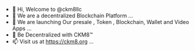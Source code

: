 - 👋 Hi, Welcome  to @ckm8llc
- 👀 We are a decentralized Blockchain Platform ...
- 🌱 We are launching Our presale , Token , Blockchain, Wallet and Video Apps ...
- 💞️ Be Decentralized with CKM8™
- 📫 Visit us at https://ckm8.org ...

<!---
ckm8llc/ckm8llc is a ✨ special ✨ repository because its `README.md` (this file) appears on your GitHub profile.
You can click the Preview link to take a look at your changes.
--->
